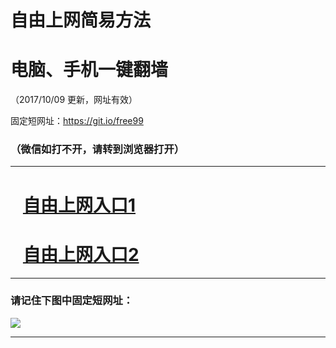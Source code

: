 ﻿# 自由上网简易方法

# 电脑、手机一键翻墙

（2017/10/09 更新，网址有效）

固定短网址：https://git.io/free99

### （微信如打不开，请转到浏览器打开）


***





# &nbsp;&nbsp; <a href="http://ft15102476.fwq-tz-1001.info/fwqtz01.html?t=10090018472 " target="_blank">自由上网入口1</a>
# &nbsp;&nbsp; <a href="http://ft2799412427.fwq-tz-1002.info/fwqtz02.html?t=100900111570 " target="_blank">自由上网入口2</a>
***

### 请记住下图中固定短网址：

<img src="https://s3-us-west-2.amazonaws.com/fwq-1001/yjfq-20170905okok.png" /> 


***

